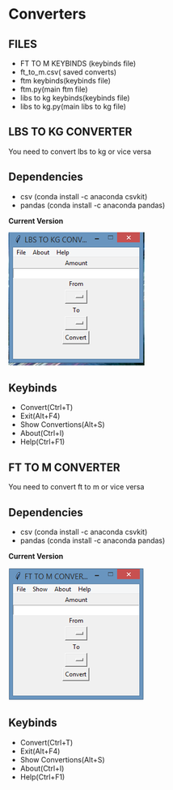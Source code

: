 # Converters

## FILES
<ul>
  <li> FT TO M KEYBINDS (keybinds file) </li>
  <li> ft_to_m.csv( saved converts) </li>
  <li> ftm keybinds(keybinds file) </li>
  <li> ftm.py(main ftm file) </li>
  <li> libs to kg keybinds(keybinds file) </li>
  <li> libs to kg.py(main libs to kg file) </li>
 </ul>

## LBS TO KG CONVERTER

You need to convert lbs to kg or vice versa

## Dependencies

<ul>
  <li> csv (conda install -c anaconda csvkit) </li>
  <li> pandas (conda install -c anaconda pandas) </li>
</ul>

**Current Version**

<p><img src ="lbs to kg converter.png" title = "lbs to kg converter Version"/> </p>

## Keybinds 
<ul>
  <li> Convert(Ctrl+T) </li>
  <li> Exit(Alt+F4) </li>
  <li> Show Convertions(Alt+S) </li>
  <li> About(Ctrl+I) </li>
  <li> Help(Ctrl+F1) </li>
</ul>

## FT TO M CONVERTER

 You need to convert ft to m or vice versa
 
 ## Dependencies

 <ul>
  <li> csv (conda install -c anaconda csvkit) </li>
  <li> pandas (conda install -c anaconda pandas) </li>
</ul>
 
 **Current Version**
 
 <p><img src ="ft to m.png" title = "ft to m converter Version"/> </p>

## Keybinds 
<ul>
  <li> Convert(Ctrl+T) </li>
  <li> Exit(Alt+F4) </li>
  <li> Show Convertions(Alt+S) </li>
  <li> About(Ctrl+I) </li>
  <li> Help(Ctrl+F1) </li>
</ul>

 
